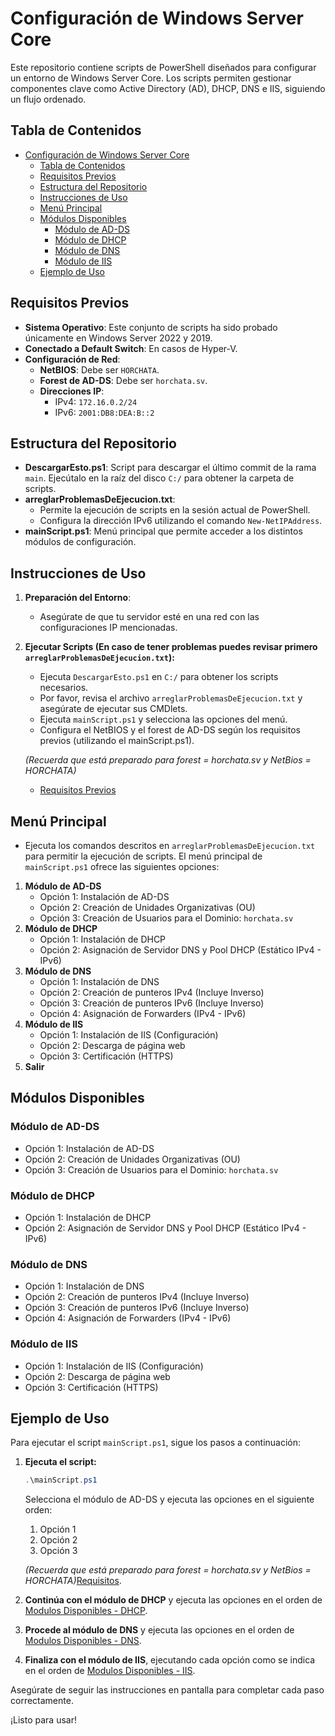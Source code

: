 # Configuración de Windows Server Core

Este repositorio contiene scripts de PowerShell diseñados para configurar un entorno de Windows Server Core. Los scripts permiten gestionar componentes clave como Active Directory (AD), DHCP, DNS e IIS, siguiendo un flujo ordenado.

## Tabla de Contenidos

- [Configuración de Windows Server Core](#configuración-de-windows-server-core)
  - [Tabla de Contenidos](#tabla-de-contenidos)
  - [Requisitos Previos](#requisitos-previos)
  - [Estructura del Repositorio](#estructura-del-repositorio)
  - [Instrucciones de Uso](#instrucciones-de-uso)
  - [Menú Principal](#menú-principal)
  - [Módulos Disponibles](#módulos-disponibles)
    - [Módulo de AD-DS](#módulo-de-ad-ds)
    - [Módulo de DHCP](#módulo-de-dhcp)
    - [Módulo de DNS](#módulo-de-dns)
    - [Módulo de IIS](#módulo-de-iis)
  - [Ejemplo de Uso](#ejemplo-de-uso)

## Requisitos Previos

- **Sistema Operativo**: Este conjunto de scripts ha sido probado únicamente en Windows Server 2022 y 2019.
- **Conectado a Default Switch**: En casos de Hyper-V.
- **Configuración de Red**:
  - **NetBIOS**: Debe ser `HORCHATA`.
  - **Forest de AD-DS**: Debe ser `horchata.sv`.
  - **Direcciones IP**:
    - IPv4: `172.16.0.2/24`
    - IPv6: `2001:DB8:DEA:B::2`

## Estructura del Repositorio

- **DescargarEsto.ps1**: Script para descargar el último commit de la rama `main`. Ejecútalo en la raíz del disco `C:/` para obtener la carpeta de scripts.
- **arreglarProblemasDeEjecucion.txt**: 
  - Permite la ejecución de scripts en la sesión actual de PowerShell.
  - Configura la dirección IPv6 utilizando el comando `New-NetIPAddress`.
- **mainScript.ps1**: Menú principal que permite acceder a los distintos módulos de configuración.

## Instrucciones de Uso

1. **Preparación del Entorno**:
    - Asegúrate de que tu servidor esté en una red con las configuraciones IP mencionadas.

2. **Ejecutar Scripts (En caso de tener problemas puedes revisar primero `arreglarProblemasDeEjecucion.txt`):**
    - Ejecuta `DescargarEsto.ps1` en `C:/` para obtener los scripts necesarios.
    - Por favor, revisa el archivo `arreglarProblemasDeEjecucion.txt` y asegúrate de ejecutar sus CMDlets.
    - Ejecuta `mainScript.ps1` y selecciona las opciones del menú.
    - Configura el NetBIOS y el forest de AD-DS según los requisitos previos (utilizando el mainScript.ps1).

    *(Recuerda que está preparado para forest = horchata.sv y NetBios = HORCHATA)*
    - [Requisitos Previos](#requisitos-previos)

    


## Menú Principal
- Ejecuta los comandos descritos en `arreglarProblemasDeEjecucion.txt` para permitir la ejecución de scripts.
El menú principal de `mainScript.ps1` ofrece las siguientes opciones:

1. **Módulo de AD-DS**
   - Opción 1: Instalación de AD-DS
   - Opción 2: Creación de Unidades Organizativas (OU)
   - Opción 3: Creación de Usuarios para el Dominio: `horchata.sv`
2. **Módulo de DHCP**
   - Opción 1: Instalación de DHCP
   - Opción 2: Asignación de Servidor DNS y Pool DHCP (Estático IPv4 - IPv6)
3. **Módulo de DNS**
   - Opción 1: Instalación de DNS
   - Opción 2: Creación de punteros IPv4 (Incluye Inverso)
   - Opción 3: Creación de punteros IPv6 (Incluye Inverso)
   - Opción 4: Asignación de Forwarders (IPv4 - IPv6)
4. **Módulo de IIS**
    - Opción 1: Instalación de IIS (Configuración)
   - Opción 2: Descarga de página web
   - Opción 3: Certificación (HTTPS)
5. **Salir**

## Módulos Disponibles

### Módulo de AD-DS
- Opción 1: Instalación de AD-DS
- Opción 2: Creación de Unidades Organizativas (OU)
- Opción 3: Creación de Usuarios para el Dominio: `horchata.sv`

### Módulo de DHCP
- Opción 1: Instalación de DHCP
- Opción 2: Asignación de Servidor DNS y Pool DHCP (Estático IPv4 - IPv6)

### Módulo de DNS
- Opción 1: Instalación de DNS
- Opción 2: Creación de punteros IPv4 (Incluye Inverso)
- Opción 3: Creación de punteros IPv6 (Incluye Inverso)
- Opción 4: Asignación de Forwarders (IPv4 - IPv6)

### Módulo de IIS
- Opción 1: Instalación de IIS (Configuración)
- Opción 2: Descarga de página web
- Opción 3: Certificación (HTTPS)


## Ejemplo de Uso

Para ejecutar el script `mainScript.ps1`, sigue los pasos a continuación:

1. **Ejecuta el script:**
    ```powershell
    .\mainScript.ps1
    ```
    Selecciona el módulo de AD-DS y ejecuta las opciones en el siguiente orden:
    1. Opción 1
    2. Opción 2
    3. Opción 3
    
    *(Recuerda que está preparado para forest = horchata.sv y NetBios = HORCHATA)*[Requisitos](#requisitos-previos).

2. **Continúa con el módulo de DHCP** y ejecuta las opciones en el orden de [Modulos Disponibles - DHCP](#módulo-de-dhcp).

3. **Procede al módulo de DNS** y ejecuta las opciones en el orden de [Modulos Disponibles - DNS](#módulo-de-dns).

4. **Finaliza con el módulo de IIS**, ejecutando cada opción como se indica en el orden de [Modulos Disponibles - IIS](#módulo-de-iis).

Asegúrate de seguir las instrucciones en pantalla para completar cada paso correctamente.

¡Listo para usar!
